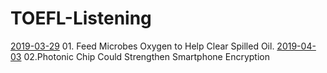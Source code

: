 # TOEFL-Listening

[2019-03-29](01.md)  01. Feed Microbes Oxygen to Help Clear Spilled Oil.
[2019-04-03](02.md)  02.Photonic Chip Could Strengthen Smartphone Encryption

